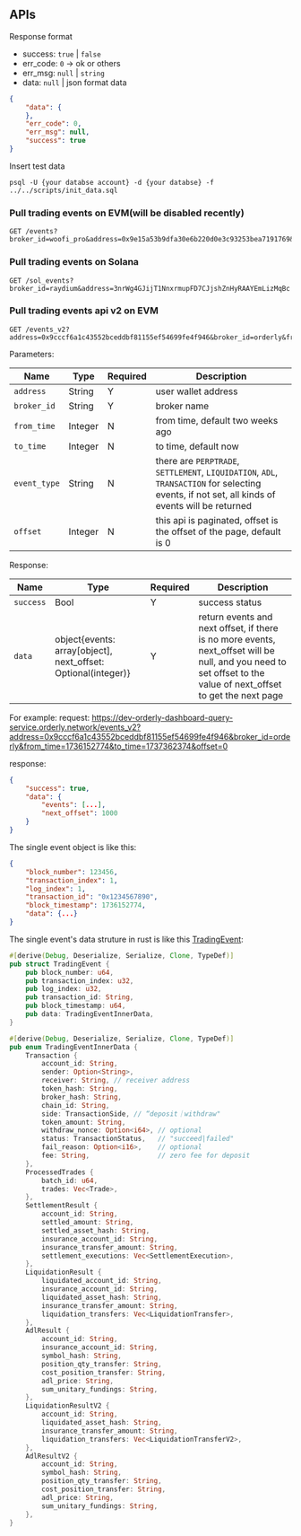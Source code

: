 ## APIs
Response format
* success: `true` | `false`
* err_code: `0` -> ok or others
* err_msg: `null` | `string`
* data: `null` | json format data
```json
{
    "data": {
    },
    "err_code": 0,
    "err_msg": null,
    "success": true
}
```

Insert test data
```shell
psql -U {your databse account} -d {your databse} -f ../../scripts/init_data.sql
```

### Pull trading events on EVM(will be disabled recently)
```shell
GET /events?broker_id=woofi_pro&address=0x9e15a53b9dfa30e6b220d0e3c93253bea7191769&from_time=1711123200&to_time=1713801600
```

### Pull trading events on Solana
```shell
GET /sol_events?broker_id=raydium&address=3nrWg4GJijT1NnxrmupFD7CJjshZnHyRAAYEmLizMqBc
```

### Pull trading events api v2 on EVM
```shell
GET /events_v2?address=0x9cccf6a1c43552bceddbf81155ef54699fe4f946&broker_id=orderly&from_time=1736152774&to_time=1737362374&event_type=PERPTRADE&offset=0
```
Parameters:

| Name | Type | Required | Description |
|-----|--------|-------------|------------|
| `address` | String | Y | user wallet address |
| `broker_id` | String | Y | broker name |
| `from_time` | Integer | N | from time, default two weeks ago |
| `to_time` | Integer | N | to time, default now |
| `event_type` | String | N | there are `PERPTRADE`, `SETTLEMENT`, `LIQUIDATION`, `ADL`, `TRANSACTION` for selecting events, if not set, all kinds of events will be returned |
| `offset` | Integer | N | this api is paginated, offset is the offset of the page, default is 0 |

Response:

| Name | Type | Required | Description |
|-----|--------|-------------|------------|
| `success` | Bool | Y | success status |
| `data` | object{events: array[object], next_offset: Optional(integer)} | Y | return events and next offset, if there is no more events, next_offset will be null, and you need to set offset to the value of next_offset to get the next page |

For example:
request: https://dev-orderly-dashboard-query-service.orderly.network/events_v2?address=0x9cccf6a1c43552bceddbf81155ef54699fe4f946&broker_id=orderly&from_time=1736152774&to_time=1737362374&offset=0

response:
```json
{
    "success": true,
    "data": {
        "events": [...],
        "next_offset": 1000
    }
}
```
The single event object is like this:
```json
{
    "block_number": 123456,
    "transaction_index": 1,
    "log_index": 1,
    "transaction_id": "0x1234567890",
    "block_timestamp": 1736152774,
    "data": {...}
}
```
The single event's data struture in rust is like this [TradingEvent](https://github.com/OrderlyNetwork/orderly-dashboard/blob/main/orderly-dashboard-indexer/src/formats_external/trading_events.rs#L47):
```rust
#[derive(Debug, Deserialize, Serialize, Clone, TypeDef)]
pub struct TradingEvent {
    pub block_number: u64,
    pub transaction_index: u32,
    pub log_index: u32,
    pub transaction_id: String,
    pub block_timestamp: u64,
    pub data: TradingEventInnerData,
}

#[derive(Debug, Deserialize, Serialize, Clone, TypeDef)]
pub enum TradingEventInnerData {
    Transaction {
        account_id: String,
        sender: Option<String>,
        receiver: String, // receiver address
        token_hash: String,
        broker_hash: String,
        chain_id: String,
        side: TransactionSide, // “deposit｜withdraw"
        token_amount: String,
        withdraw_nonce: Option<i64>, // optional
        status: TransactionStatus,   // "succeed|failed"
        fail_reason: Option<i16>,    // optional
        fee: String,                 // zero fee for deposit
    },
    ProcessedTrades {
        batch_id: u64,
        trades: Vec<Trade>,
    },
    SettlementResult {
        account_id: String,
        settled_amount: String,
        settled_asset_hash: String,
        insurance_account_id: String,
        insurance_transfer_amount: String,
        settlement_executions: Vec<SettlementExecution>,
    },
    LiquidationResult {
        liquidated_account_id: String,
        insurance_account_id: String,
        liquidated_asset_hash: String,
        insurance_transfer_amount: String,
        liquidation_transfers: Vec<LiquidationTransfer>,
    },
    AdlResult {
        account_id: String,
        insurance_account_id: String,
        symbol_hash: String,
        position_qty_transfer: String,
        cost_position_transfer: String,
        adl_price: String,
        sum_unitary_fundings: String,
    },
    LiquidationResultV2 {
        account_id: String,
        liquidated_asset_hash: String,
        insurance_transfer_amount: String,
        liquidation_transfers: Vec<LiquidationTransferV2>,
    },
    AdlResultV2 {
        account_id: String,
        symbol_hash: String,
        position_qty_transfer: String,
        cost_position_transfer: String,
        adl_price: String,
        sum_unitary_fundings: String,
    },
}
```